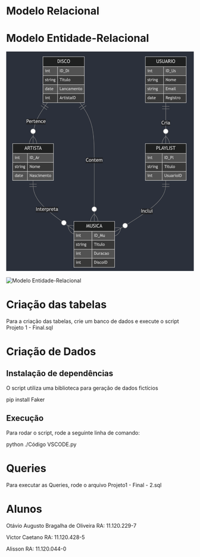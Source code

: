 # Modelo Relacional



# Modelo Entidade-Relacional

![Modelo Entidade-Relacional](ModeloEntidade-Relacional.png)

![Modelo Entidade-Relacional](https://github.com/user-attachments/assets/9ca3db05-3efb-4b77-856c-b334bc6fde8d)

# Criação das tabelas

Para a criação das tabelas, crie um banco de dados e execute o script Projeto 1 - Final.sql

# Criação de Dados

## Instalação de dependências

O script utiliza uma biblioteca para geração de dados fictícios

pip install Faker

## Execução

Para rodar o script, rode a seguinte linha de comando:

python ./Código VSCODE.py

# Queries

Para executar as Queries, rode o arquivo Projeto1 - Final - 2.sql

# Alunos

Otávio Augusto Bragalha de Oliveira RA: 11.120.229-7

Victor Caetano RA: 11.120.428-5

Alisson RA: 11.120.044-0

